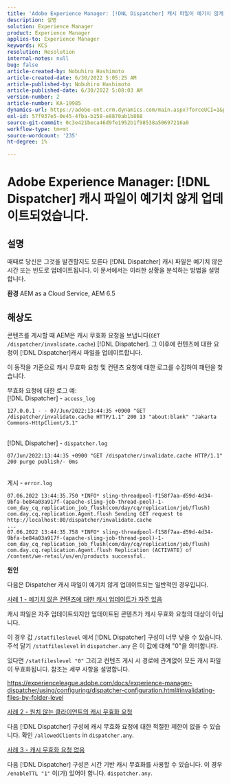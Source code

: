 ```yaml
---
title: 'Adobe Experience Manager: [!DNL Dispatcher] 캐시 파일이 예기치 않게 업데이트되었습니다.'
description: 설명
solution: Experience Manager
product: Experience Manager
applies-to: Experience Manager
keywords: KCS
resolution: Resolution
internal-notes: null
bug: false
article-created-by: Nobuhiro Hashimoto
article-created-date: 6/30/2022 5:05:25 AM
article-published-by: Nobuhiro Hashimoto
article-published-date: 6/30/2022 5:08:03 AM
version-number: 2
article-number: KA-19985
dynamics-url: https://adobe-ent.crm.dynamics.com/main.aspx?forceUCI=1&pagetype=entityrecord&etn=knowledgearticle&id=b083b13c-32f8-ec11-bb3d-000d3a5b0be0
exl-id: 57f937e5-0e45-4fba-b158-e8870ab1b868
source-git-commit: 0c3e421beca46d9fe1952b1f98538a50697216a0
workflow-type: tm+mt
source-wordcount: '235'
ht-degree: 1%

---
```


# Adobe Experience Manager: [!DNL Dispatcher] 캐시 파일이 예기치 않게 업데이트되었습니다.

## 설명


때때로 당신은 그것을 발견할지도 모른다 [!DNL Dispatcher] 캐시 파일은 예기치 않은 시간 또는 빈도로 업데이트됩니다. 이 문서에서는 이러한 상황을 분석하는 방법을 설명합니다.

<b>환경</b>
AEM as a Cloud Service, AEM 6.5


## 해상도


콘텐츠를 게시할 때 AEM은 캐시 무효화 요청을 보냅니다(`GET /dispatcher/invalidate.cache`) [!DNL Dispatcher]. 그 이후에 컨텐츠에 대한 요청이 [!DNL Dispatcher]캐시 파일을 업데이트합니다.

이 동작을 기준으로 캐시 무효화 요청 및 컨텐츠 요청에 대한 로그를 수집하여 패턴을 찾습니다.

무효화 요청에 대한 로그 예:
<br>[!DNL Dispatcher] - `access_log`


```
127.0.0.1 - - 07/Jun/2022:13:44:35 +0900 "GET /dispatcher/invalidate.cache HTTP/1.1" 200 13 "about:blank" "Jakarta Commons-HttpClient/3.1"
```

<br>[!DNL Dispatcher] - `dispatcher.log`


```
07/Jun/2022:13:44:35 +0900 "GET /dispatcher/invalidate.cache HTTP/1.1" 200 purge publish/- 0ms
```

<br>게시 - `error.log`


```
07.06.2022 13:44:35.750 *INFO* sling-threadpool-f158f7aa-d59d-4d34-9bfa-be84a03a917f-(apache-sling-job-thread-pool)-1-com_day_cq_replication_job_flush(com/day/cq/replication/job/flush) com.day.cq.replication.Agent.flush Sending GET request to http://localhost:80/dispatcher/invalidate.cache
...
07.06.2022 13:44:35.758 *INFO* sling-threadpool-f158f7aa-d59d-4d34-9bfa-be84a03a917f-(apache-sling-job-thread-pool)-1-com_day_cq_replication_job_flush(com/day/cq/replication/job/flush) com.day.cq.replication.Agent.flush Replication (ACTIVATE) of /content/we-retail/us/en/products successful.
```




<b>원인</b>

다음은 Dispatcher 캐시 파일이 예기치 않게 업데이트되는 일반적인 경우입니다.


<u>사례 1 - 예기치 않은 컨텐츠에 대한 캐시 업데이트가 자주 있음</u>

캐시 파일은 자주 업데이트되지만 업데이트된 콘텐츠가 캐시 무효화 요청의 대상이 아닙니다.

이 경우 값 `/statfileslevel` 에서 [!DNL Dispatcher] 구성이 너무 낮을 수 있습니다. 주석 달기 `/statfileslevel` in `dispatcher.any` 은 이 값에 대해 &quot;0&quot;을 의미합니다.

있다면 `/statfileslevel "0"` 그리고 컨텐츠 게시 시 경로에 관계없이 모든 캐시 파일이 무효화됩니다. 참조는 세부 사항을 설명합니다.

https://experienceleague.adobe.com/docs/experience-manager-dispatcher/using/configuring/dispatcher-configuration.html#invalidating-files-by-folder-level


<u>사례 2 - 원치 않는 클라이언트의 캐시 무효화 요청</u>

다음 [!DNL Dispatcher] 구성에 캐시 무효화 요청에 대한 적절한 제한이 없을 수 있습니다. 확인 `/allowedClients` in `dispatcher.any`.


<u>사례 3 - 캐시 무효화 요청 없음</u>

다음 [!DNL Dispatcher] 구성은 시간 기반 캐시 무효화를 사용할 수 있습니다. 이 경우 `/enableTTL "1"` 이(가) 있어야 합니다. `dispatcher.any`.
